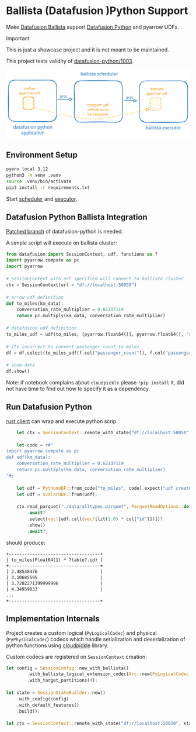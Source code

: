 # Ballista (Datafusion )Python Support

Make [Datafusion Ballista](https://github.com/apache/datafusion-ballista) support [Datafusion Python](http://github.com/apache/datafusion-python) and pyarrow UDFs.

> [!IMPORTANT]
> This is just a showcase project and it is not meant to be maintained.

This project tests validity of [datafusion-python/1003](https://github.com/apache/datafusion-python/pull/1003).

![architecture](architecture.excalidraw.svg)

## Environment Setup

```bash
pyenv local 3.12
python3 -m venv .venv
source .venv/bin/activate
pip3 install -r requirements.txt
```

Start [scheduler](examples/scheduler.rs) and [executor](examples/executor.rs).

## Datafusion Python Ballista Integration

[Patched branch](https://github.com/milenkovicm/datafusion-python/tree/poc_ballista_support) of datafusion-python is needed.

A simple script will execute on ballista cluster:

```python
from datafusion import SessionContext, udf, functions as f
import pyarrow.compute as pc
import pyarrow

# SessionContext with url specified will connect to ballista cluster
ctx = SessionContext(url = "df://localhost:50050")

# arrow udf definition
def to_miles(km_data):
    conversation_rate_multiplier = 0.62137119
    return pc.multiply(km_data, conversation_rate_multiplier)    

# datafusion udf definition 
to_miles_udf = udf(to_miles, [pyarrow.float64()], pyarrow.float64(), "stable")

# its incorrect to convert passenger_count to miles
df = df.select(to_miles_udf(f.col("passenger_count")), f.col("passenger_count"))

# show data 
df.show()
```

Note: if notebook complains about `cloudpickle` please `!pip install` it, did not have time to find out how to specify it as a dependency.

## Run Datafusion Python

[rust client](examples/client.rs) can wrap and execute python scrip:

```rust
    let ctx = SessionContext::remote_with_state("df://localhost:50050", state).await?;

    let code = r#"
import pyarrow.compute as pc
def udf(km_data):
    conversation_rate_multiplier = 0.62137119
    return pc.multiply(km_data, conversation_rate_multiplier)    
"#;

    let udf = PythonUDF::from_code("to_miles", code).expect("udf created");
    let udf = ScalarUDF::from(udf);

    ctx.read_parquet("./data/alltypes.parquet", ParquetReadOptions::default())
        .await?
        .select(vec![udf.call(vec![lit(1.0) * col("id")])])?
        .show()
        .await?;

```

should produce:

```text
+-----------------------------------+
| to_miles(Float64(1) * ?table?.id) |
+-----------------------------------+
| 2.48548476                        |
| 3.10685595                        |
| 3.7282271399999996                |
| 4.34959833                        |
...
+-----------------------------------+
```

## Implementation Internals

Project creates a custom logical (`PyLogicalCodec`) and physical (`PyPhysicalCodec`) codecs which handle serialization and deserialization of python functions using [cloudpickle](https://github.com/cloudpipe/cloudpickle) library.

Custom codecs are registered on `SessionContext` creation:

```rust
let config = SessionConfig::new_with_ballista()
        .with_ballista_logical_extension_codec(Arc::new(PyLogicalCodec::default()))
        .with_target_partitions(4);

let state = SessionStateBuilder::new()
    .with_config(config)
    .with_default_features()
    .build();

let ctx = SessionContext::remote_with_state("df://localhost:50050", state).await?;
```
